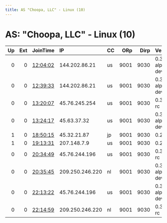 ```yaml
---
title: AS "Choopa, LLC" - Linux (10)
---
```


# AS: "Choopa, LLC" - Linux (10)

|   Up |   Ext | JoinTime                                                                                            | IP              | CC   |   ORp |   Dirp | Version           | Contact      | Nickname   |   eFamMembers |
|-----:|------:|:----------------------------------------------------------------------------------------------------|:----------------|:-----|------:|-------:|:------------------|:-------------|:-----------|--------------:|
|    0 |     0 | [12:04:02](https://metrics.torproject.org/rs.html#details/6EBCE4A02D929CF52329556EBE621429552D25C7) | 144.202.86.21   | us   |  9001 |   9030 | 0.3.4.0-alpha-dev | abuse@tw.org | Lilly      |             1 |
|    0 |     0 | [12:39:33](https://metrics.torproject.org/rs.html#details/46E896FAEABBAFE0281F5882FA7CC62B0B5D9F29) | 144.202.86.21   | us   |  9001 |   9030 | 0.3.4.0-alpha-dev | abuse@tw.org | Lilly      |             1 |
|    0 |     0 | [13:20:07](https://metrics.torproject.org/rs.html#details/3A04BF7C94F5ED8421486E6C4C972C4C2AC8204B) | 45.76.245.254   | us   |  9001 |   9030 | 0.3.3.5-rc        | abuse@tw.org | Lilly      |             1 |
|    0 |     0 | [13:24:17](https://metrics.torproject.org/rs.html#details/B1C2E09BDE737430F09F6534FA92C82865A836C9) | 45.63.37.32     | us   |  9001 |   9030 | 0.3.4.0-alpha-dev | abuse@tw.org | Lilly      |             1 |
|    1 |     0 | [18:50:15](https://metrics.torproject.org/rs.html#details/BC1A398924BF8CD0B24FB787AE90C15038272324) | 45.32.21.87     | jp   |  9001 |   9030 | 0.2.9.12          | None         | faintpaint |             1 |
|    1 |     0 | [19:13:31](https://metrics.torproject.org/rs.html#details/40652F37FF14BB92978F77D84305D0EE2BBFF663) | 207.148.7.9     | us   |  9001 |   9030 | 0.2.9.12          | None         | ryazemsk   |             1 |
|    0 |     0 | [20:34:49](https://metrics.torproject.org/rs.html#details/A03E00891033112666E07E59A8538660872F4ED2) | 45.76.244.196   | us   |  9001 |   9030 | 0.3.3.5-rc        | abuse@tw.org | Lilly      |             1 |
|    0 |     0 | [20:35:45](https://metrics.torproject.org/rs.html#details/6CA3F66A2B54300A8322E4CD653536638C2A4B88) | 209.250.246.220 | nl   |  9001 |   9030 | 0.3.4.0-alpha-dev | abuse@tw.org | Lilly      |             1 |
|    0 |     0 | [22:13:22](https://metrics.torproject.org/rs.html#details/29DD2357955E96E5FCF6555364DF5D950283C05E) | 45.76.244.196   | us   |  9001 |   9030 | 0.3.4.0-alpha-dev | tw@tw.org    | Lilly      |             1 |
|    0 |     0 | [22:14:59](https://metrics.torproject.org/rs.html#details/C28B5D422D9789E30E1EA7D7759D19410AD92D1C) | 209.250.246.220 | nl   |  9001 |   9030 | 0.3.3.5-rc        | tw@tw.org    | Lilly      |             1 |
